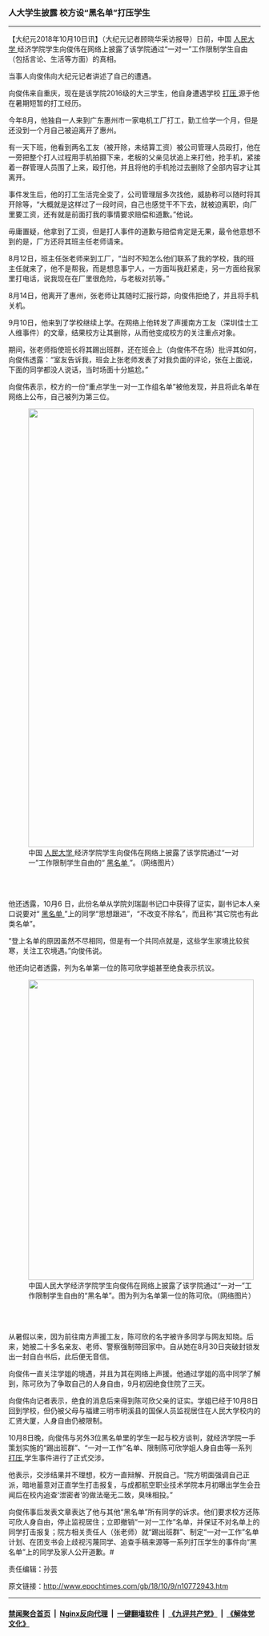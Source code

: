 ### 人大学生披露 校方设“黑名单”打压学生
------------------------

<p>
 【大纪元2018年10月10日讯】（大纪元记者顾晓华采访报导）日前，中国
 <a href="http://www.epochtimes.com/gb/tag/%E4%BA%BA%E6%B0%91%E5%A4%A7%E5%AD%A6.html">
  人民大学
 </a>
 经济学院学生向俊伟在网络上披露了该学院通过“一对一”工作限制学生自由（包括言论、生活等方面）的真相。
</p>
<p>
 当事人向俊伟向大纪元记者讲述了自己的遭遇。
</p>
<p>
 向俊伟来自重庆，现在是该学院2016级的大三学生，他自身遭遇学校
 <a href="http://www.epochtimes.com/gb/tag/%E6%89%93%E5%8E%8B.html">
  打压
 </a>
 源于他在暑期短暂的打工经历。
</p>
<p>
 今年8月，他独自一人来到广东惠州市一家电机工厂打工，勤工俭学一个月，但是还没到一个月自己被迫离开了惠州。
</p>
<p>
 有一天下班，他看到两名工友（被开除，未结算工资）被公司管理人员殴打，他在一旁把整个打人过程用手机拍摄下来，老板的父亲见状追上来打他，抢手机，紧接着一群管理人员围了上来，殴打他，并且将他的手机抢过去删除了全部内容才让其离开。
</p>
<p>
 事件发生后，他的打工生活完全变了，公司管理层多次找他，威胁称可以随时将其开除等，“大概就是这样过了一段时间，自己也感觉干不下去，就被迫离职，向厂里要工资，还有就是前面打我的事情要求赔偿和道歉。”他说。
</p>
<p>
 毋庸置疑，他拿到了工资，但是打人事件的道歉与赔偿肯定是无果，最令他意想不到的是，厂方还将其班主任老师请来。
</p>
<p>
 8月12日，班主任张老师来到工厂，“当时不知怎么他们联系了我的学校，我的班主任就来了，他不是帮我，而是想息事宁人，一方面叫我赶紧走，另一方面给我家里打电话，说我现在在厂里很危险，与老板对抗等。”
</p>
<p>
 8月14日，他离开了惠州，张老师让其随时汇报行踪，向俊伟拒绝了，并且将手机关机。
</p>
<p>
 9月10日，他来到了学校继续上学。在网络上他转发了声援南方工友（深圳佳士工人维事件）的文章，结果校方让其删除，从而他变成校方的关注重点对象。
</p>
<p>
 期间，张老师指使班长将其踢出班群，还在班会上（向俊伟不在场）批评其如何，向俊伟透露：“室友告诉我，班会上张老师发表了对我负面的评论，张在上面说，下面的同学都没人说话，当时场面十分尴尬。”
</p>
<p>
 向俊伟表示，校方的一份“重点学生一对一工作组名单”被他发现，并且将此名单在网络上公布，自己被列为第三位。
</p>
<figure class="wp-caption aligncenter" id="attachment_10772960" style="width: 450px">
 <a href="http://i.epochtimes.com/assets/uploads/2018/10/1-36.jpg">
  <img alt="" class="wp-image-10772960 size-medium" height="876" src="http://i.epochtimes.com/assets/uploads/2018/10/1-36-450x876.jpg" width="450"/>
 </a>
 <br/><figcaption class="wp-caption-text">
  中国
  <a href="http://www.epochtimes.com/gb/tag/%E4%BA%BA%E6%B0%91%E5%A4%A7%E5%AD%A6.html">
   人民大学
  </a>
  经济学院学生向俊伟在网络上披露了该学院通过“一对一”工作限制学生自由的“
  <a href="http://www.epochtimes.com/gb/tag/%E9%BB%91%E5%90%8D%E5%8D%95.html">
   黑名单
  </a>
  ”。（网络图片）
 </figcaption><br/>
</figure><br/>
<p>
 他还透露，10月6 日，此份名单从学院刘瑞副书记口中获得了证实，副书记本人亲口说要对“
 <a href="http://www.epochtimes.com/gb/tag/%E9%BB%91%E5%90%8D%E5%8D%95.html">
  黑名单
 </a>
 ”上的同学“思想跟进”，“不改变不除名”，而且称“其它院也有此类名单”。
</p>
<p>
 “登上名单的原因虽然不尽相同，但是有一个共同点就是，这些学生家境比较贫寒，关注工农境遇。”向俊伟说。
</p>
<p>
 他还向记者透露，列为名单第一位的陈可欣学姐甚至绝食表示抗议。
</p>
<figure class="wp-caption aligncenter" id="attachment_10772968" style="width: 450px">
 <a href="http://i.epochtimes.com/assets/uploads/2018/10/2-25.jpg">
  <img alt="" class="size-medium wp-image-10772968" height="600" src="http://i.epochtimes.com/assets/uploads/2018/10/2-25-450x600.jpg" width="450"/>
 </a>
 <br/><figcaption class="wp-caption-text">
  中国人民大学经济学院学生向俊伟在网络上披露了该学院通过“一对一”工作限制学生自由的“黑名单”。图为列为名单第一位的陈可欣。（网络图片）
 </figcaption><br/>
</figure><br/>
<p>
 从暑假以来，因为前往南方声援工友，陈可欣的名字被许多同学与网友知晓。后来，她被二十多名亲友、老师、警察强制带回家中。自从她在8月30日突破封锁发出一封自白书后，此后便无音信。
</p>
<p>
 向俊伟一直关注学姐的境遇，并且为其在网络上声援。他通过学姐的高中同学了解到，陈可欣为了争取自己的人身自由，9月初因绝食住院了三天。
</p>
<p>
 向俊伟向记者表示，绝食的消息后来得到陈可欣父亲的证实。学姐已经于10月8日回到学校，但仍被父母与福建三明市明溪县的国保人员监视居住在人民大学校内的汇贤大厦，人身自由仍被限制。
</p>
<p>
 10月8日晚，向俊伟与另外3位黑名单里的学生一起与校方谈判，就经济学院一手策划实施的“踢出班群”、“一对一工作”名单、限制陈可欣学姐人身自由等一系列
 <a href="http://www.epochtimes.com/gb/tag/%E6%89%93%E5%8E%8B.html">
  打压
 </a>
 学生事件进行了正式交涉。
</p>
<p>
 他表示，交涉结果并不理想，校方一直辩解、开脱自己。“院方明面强调自己正派，暗地蓄意对正直学生打击报复，与成都航空职业技术学院本月初曝出学生会丑闻后在校内追查‘泄密者’的做法毫无二致，臭味相投。”
</p>
<p>
 向俊伟事后发表文章表达了他与其他“黑名单”所有同学的诉求。他们要求校方还陈可欣人身自由，停止监视居住；立即撤销“一对一工作”名单，并保证不对名单上的同学打击报复；院方相关责任人（张老师）就“踢出班群”、制定“一对一工作”名单计划、在团支书会上歧视污蔑同学、追查手稿来源等一系列打压学生的事件向“黑名单”上的同学及家人公开道歉。#
</p>
<p>
 责任编辑：孙芸
</p>

原文链接：http://www.epochtimes.com/gb/18/10/9/n10772943.htm


------------------------
#### [禁闻聚合首页](https://github.com/gfw-breaker/banned-news/blob/master/README.md) &nbsp;|&nbsp; [Nginx反向代理](https://github.com/gfw-breaker/open-proxy/blob/master/README.md) &nbsp;|&nbsp; [一键翻墙软件](https://github.com/gfw-breaker/nogfw/blob/master/README.md) &nbsp;|&nbsp; [《九评共产党》](https://github.com/gfw-breaker/9ping.md/blob/master/README.md#九评之一评共产党是什么) &nbsp;|&nbsp; [《解体党文化》](https://github.com/gfw-breaker/jtdwh.md/blob/master/README.md#绪论)